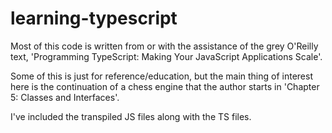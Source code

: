 # learning-typescript

Most of this code is written from or with the assistance of the grey O'Reilly text, 'Programming TypeScript: Making Your JavaScript Applications Scale'.

Some of this is just for reference/education, but the main thing of interest here is the continuation of a chess engine that the author starts in 'Chapter 5: Classes and Interfaces'.

I've included the transpiled JS files along with the TS files.
